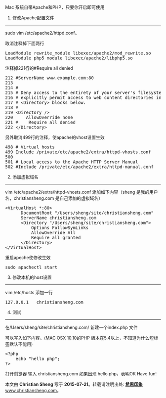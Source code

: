 Mac 系统自带Apache和PHP，只要你开启即可使用
<!--more-->

1. 修改Apache配置文件
--------
sudo vim /etc/apache2/httpd.conf。

取消注释掉下面两行
<pre class="lang:default decode:true ">LoadModule rewrite_module libexec/apache2/mod_rewrite.so
LoadModule php5_module libexec/apache2/libphp5.so
</pre>
注释掉221行的#Require all denied
<pre class="nums:false lang:default decode:true ">212 #ServerName www.example.com:80
213
214 #
215 # Deny access to the entirety of your server's filesystem. You must
216 # explicitly permit access to web content directories in other
217 # &lt;Directory&gt; blocks below.
218 #
219 &lt;Directory /&gt;
220     AllowOverride none
221 #    Require all denied
222 &lt;/Directory&gt;
</pre>
另外取消499行的注释，使apache的vhost设置生效
<pre class="nums:false lang:default decode:true ">498 # Virtual hosts
499 Include /private/etc/apache2/extra/httpd-vhosts.conf
500
501 # Local access to the Apache HTTP Server Manual
502 #Include /private/etc/apache2/extra/httpd-manual.conf</pre>
2. 添加虚拟域名
--------
vim /etc/apache2/extra/httpd-vhosts.conf
添加如下内容（sheng 是我的用户名，christiansheng.com 是自己添加的虚拟域名）
<pre class="lang:default decode:true ">&lt;VirtualHost *:80&gt;
      DocumentRoot "/Users/sheng/site/christiansheng.com"
      ServerName christiansheng.com
      &lt;Directory "/Users/sheng/site/christiansheng.com"&gt;
          Options FollowSymLinks
          AllowOverride All
          Require all granted
      &lt;/Directory&gt;
&lt;/VirtualHost&gt;
</pre>
重启apeche使修改生效
<pre class="lang:zsh decode:true ">sudo apachectl start
</pre>
3. 修改本机的host设置
--------
vim /etc/hosts
添加一行
<pre class="lang:default decode:true ">127.0.0.1   christiansheng.com
</pre>
4. 测试
--------
在/Users/sheng/site/christiansheng.com/ 新建一个index.php 文件

可以写入如下内容。(MAC OSX 10.10的PHP 版本在5.4以上，不知道为什么短标签默认不能用)
<pre class="lang:php decode:true ">&lt;?php
    echo "hello php";
?&gt;</pre>
打开浏览器
输入 christiansheng.com
如果出现 hello php，表明OK
Have fun!

本文由 **Christian Sheng** 写于 **2015-07-21**。转载请注明出处: <a href="http://www.christiansheng.com" target="_blank">**希恩印象** www.christiansheng.com</a>。
